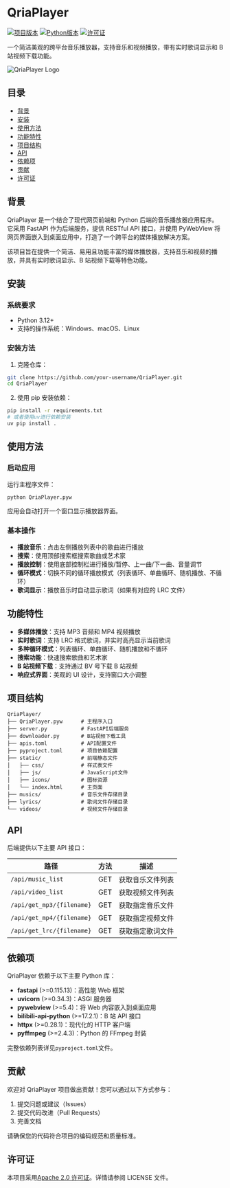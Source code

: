 # QriaPlayer

[![项目版本](https://img.shields.io/badge/版本-1.0.0-blue.svg)](https://github.com/your-username/QriaPlayer)
[![Python版本](https://img.shields.io/badge/Python-3.12+-blue.svg)](https://www.python.org/downloads/)
[![许可证](https://img.shields.io/badge/许可证-Apache%202.0-green.svg)](LICENSE)

一个简洁美观的跨平台音乐播放器，支持音乐和视频播放，带有实时歌词显示和 B 站视频下载功能。

![QriaPlayer Logo](static/favicon.ico)

## 目录

- [背景](#背景)
- [安装](#安装)
- [使用方法](#使用方法)
- [功能特性](#功能特性)
- [项目结构](#项目结构)
- [API](#api)
- [依赖项](#依赖项)
- [贡献](#贡献)
- [许可证](#许可证)

## 背景

QriaPlayer 是一个结合了现代网页前端和 Python 后端的音乐播放器应用程序。它采用 FastAPI 作为后端服务，提供 RESTful API 接口，并使用 PyWebView 将网页界面嵌入到桌面应用中，打造了一个跨平台的媒体播放解决方案。

该项目旨在提供一个简洁、易用且功能丰富的媒体播放器，支持音乐和视频的播放，并具有实时歌词显示、B 站视频下载等特色功能。

## 安装

### 系统要求

- Python 3.12+
- 支持的操作系统：Windows、macOS、Linux

### 安装方法

1. 克隆仓库：

```bash
git clone https://github.com/your-username/QriaPlayer.git
cd QriaPlayer
```

2. 使用 pip 安装依赖：

```bash
pip install -r requirements.txt
# 或者使用uv进行依赖安装
uv pip install .
```

## 使用方法

### 启动应用

运行主程序文件：

```bash
python QriaPlayer.pyw
```

应用会自动打开一个窗口显示播放器界面。

### 基本操作

- **播放音乐**：点击左侧播放列表中的歌曲进行播放
- **搜索**：使用顶部搜索框搜索歌曲或艺术家
- **播放控制**：使用底部控制栏进行播放/暂停、上一曲/下一曲、音量调节
- **循环模式**：切换不同的循环播放模式（列表循环、单曲循环、随机播放、不循环）
- **歌词显示**：播放音乐时自动显示歌词（如果有对应的 LRC 文件）

## 功能特性

- **多媒体播放**：支持 MP3 音频和 MP4 视频播放
- **实时歌词**：支持 LRC 格式歌词，并实时高亮显示当前歌词
- **多种循环模式**：列表循环、单曲循环、随机播放和不循环
- **搜索功能**：快速搜索歌曲和艺术家
- **B 站视频下载**：支持通过 BV 号下载 B 站视频
- **响应式界面**：美观的 UI 设计，支持窗口大小调整

## 项目结构

```
QriaPlayer/
├── QriaPlayer.pyw      # 主程序入口
├── server.py           # FastAPI后端服务
├── downloader.py       # B站视频下载工具
├── apis.toml           # API配置文件
├── pyproject.toml      # 项目依赖配置
├── static/             # 前端静态文件
│   ├── css/            # 样式表文件
│   ├── js/             # JavaScript文件
│   ├── icons/          # 图标资源
│   └── index.html      # 主页面
├── musics/             # 音乐文件存储目录
├── lyrics/             # 歌词文件存储目录
└── videos/             # 视频文件存储目录
```

## API

后端提供以下主要 API 接口：

| 路径                      | 方法 | 描述             |
| ------------------------- | ---- | ---------------- |
| `/api/music_list`         | GET  | 获取音乐文件列表 |
| `/api/video_list`         | GET  | 获取视频文件列表 |
| `/api/get_mp3/{filename}` | GET  | 获取指定音乐文件 |
| `/api/get_mp4/{filename}` | GET  | 获取指定视频文件 |
| `/api/get_lrc/{filename}` | GET  | 获取指定歌词文件 |

## 依赖项

QriaPlayer 依赖于以下主要 Python 库：

- **fastapi** (>=0.115.13)：高性能 Web 框架
- **uvicorn** (>=0.34.3)：ASGI 服务器
- **pywebview** (>=5.4)：将 Web 内容嵌入到桌面应用
- **bilibili-api-python** (>=17.2.1)：B 站 API 接口
- **httpx** (>=0.28.1)：现代化的 HTTP 客户端
- **pyffmpeg** (>=2.4.3)：Python 的 FFmpeg 封装

完整依赖列表详见`pyproject.toml`文件。

## 贡献

欢迎对 QriaPlayer 项目做出贡献！您可以通过以下方式参与：

1. 提交问题或建议（Issues）
2. 提交代码改进（Pull Requests）
3. 完善文档

请确保您的代码符合项目的编码规范和质量标准。

## 许可证

本项目采用[Apache 2.0 许可证](LICENSE)。详情请参阅 LICENSE 文件。
